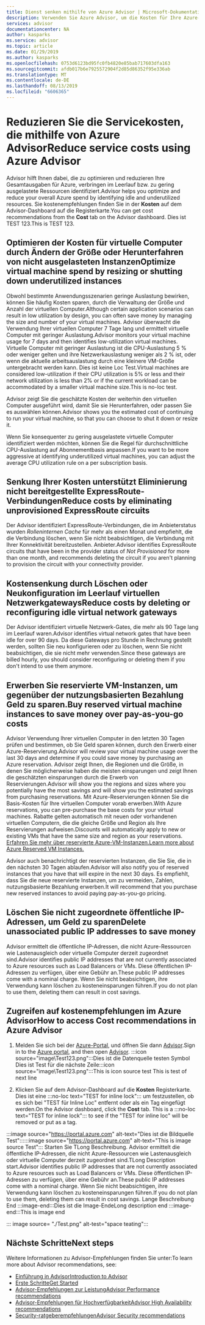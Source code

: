```yaml
---
title: Dienst senken mithilfe von Azure Advisor | Microsoft-Dokumentation
description: Verwenden Sie Azure Advisor, um die Kosten für Ihre Azure-Bereitstellungen zu optimieren.
services: advisor
documentationcenter: NA
author: kasparks
ms.service: advisor
ms.topic: article
ms.date: 01/29/2019
ms.author: kasparks
ms.openlocfilehash: 0753d6123bd95fc0fb4820e85bab717603dfa163
ms.sourcegitcommit: afdb017b6e7925572904f2d85d86352f95e336ab
ms.translationtype: MT
ms.contentlocale: de-DE
ms.lasthandoff: 08/13/2019
ms.locfileid: "6606365"
---
```

# <a name="reduce-service-costs-using-azure-advisor"></a><span data-ttu-id="80bb1-103">Reduzieren Sie die Servicekosten, die mithilfe von Azure Advisor</span><span class="sxs-lookup"><span data-stu-id="80bb1-103">Reduce service costs using Azure Advisor</span></span>

<span data-ttu-id="80bb1-104">Advisor hilft Ihnen dabei, die zu optimieren und reduzieren Ihre Gesamtausgaben für Azure, verbringen im Leerlauf bzw. zu gering ausgelastete Ressourcen identifiziert.</span><span class="sxs-lookup"><span data-stu-id="80bb1-104">Advisor helps you optimize and reduce your overall Azure spend by identifying idle and underutilized resources.</span></span> <span data-ttu-id="80bb1-105">Sie kostenempfehlungen finden Sie in der **Kosten** auf dem Advisor-Dashboard auf die Registerkarte.</span><span class="sxs-lookup"><span data-stu-id="80bb1-105">You can get cost recommendations from the **Cost** tab on the Advisor dashboard.</span></span> <span data-ttu-id="80bb1-106">Dies ist TEST 123.</span><span class="sxs-lookup"><span data-stu-id="80bb1-106">This is TEST 123.</span></span>

## <a name="optimize-virtual-machine-spend-by-resizing-or-shutting-down-underutilized-instances"></a><span data-ttu-id="80bb1-107">Optimieren der Kosten für virtuelle Computer durch Ändern der Größe oder Herunterfahren von nicht ausgelasteten Instanzen</span><span class="sxs-lookup"><span data-stu-id="80bb1-107">Optimize virtual machine spend by resizing or shutting down underutilized instances</span></span> 

<span data-ttu-id="80bb1-108">Obwohl bestimmte Anwendungsszenarien geringe Auslastung bewirken, können Sie häufig Kosten sparen, durch die Verwaltung der Größe und Anzahl der virtuellen Computer.</span><span class="sxs-lookup"><span data-stu-id="80bb1-108">Although certain application scenarios can result in low utilization by design, you can often save money by managing the size and number of your virtual machines.</span></span> <span data-ttu-id="80bb1-109">Advisor überwacht die Verwendung Ihrer virtuellen Computer 7 Tage lang und ermittelt virtuelle Computer mit geringer Auslastung.</span><span class="sxs-lookup"><span data-stu-id="80bb1-109">Advisor monitors your virtual machine usage for 7 days and then identifies low-utilization virtual machines.</span></span> <span data-ttu-id="80bb1-110">Virtuelle Computer mit geringer Auslastung ist die CPU-Auslastung 5 % oder weniger gelten und ihre Netzwerkauslastung weniger als 2 % ist, oder wenn die aktuelle arbeitsauslastung durch eine kleinere VM-Größe untergebracht werden kann. Dies ist keine Loc Test.</span><span class="sxs-lookup"><span data-stu-id="80bb1-110">Virtual machines are considered low-utilization if their CPU utilization is 5% or less and their network utilization is less than 2% or if the current workload can be accommodated by a smaller virtual machine size.This is no-loc test.</span></span>

<span data-ttu-id="80bb1-111">Advisor zeigt Sie die geschätzte Kosten der weiterhin den virtuellen Computer ausgeführt wird, damit Sie sie Herunterfahren, oder passen Sie es auswählen können.</span><span class="sxs-lookup"><span data-stu-id="80bb1-111">Advisor shows you the estimated cost of continuing to run your virtual machine, so that you can choose to shut it down or resize it.</span></span>

<span data-ttu-id="80bb1-112">Wenn Sie konsequenter zu gering ausgelastete virtuelle Computer identifiziert werden möchten, können Sie die Regel für durchschnittliche CPU-Auslastung auf Abonnementbasis anpassen.</span><span class="sxs-lookup"><span data-stu-id="80bb1-112">If you want to be more aggressive at identifying underutilized virtual machines, you can adjust the average CPU utilization rule on a per subscription basis.</span></span>

## <a name="reduce-costs-by-eliminating-unprovisioned-expressroute-circuits"></a><span data-ttu-id="80bb1-113">Senkung Ihrer Kosten unterstützt Eliminierung nicht bereitgestellte ExpressRoute-Verbindungen</span><span class="sxs-lookup"><span data-stu-id="80bb1-113">Reduce costs by eliminating unprovisioned ExpressRoute circuits</span></span>

<span data-ttu-id="80bb1-114">Der Advisor identifiziert ExpressRoute-Verbindungen, die im Anbieterstatus wurden *Rolleninternen Cache* für mehr als einen Monat und empfiehlt, die die Verbindung löschen, wenn Sie nicht beabsichtigen, die Verbindung mit Ihrer Konnektivität bereitzustellen. Anbieter.</span><span class="sxs-lookup"><span data-stu-id="80bb1-114">Advisor identifies ExpressRoute circuits that have been in the provider status of *Not Provisioned* for more than one month, and recommends deleting the circuit if you aren't planning to provision the circuit with your connectivity provider.</span></span>

## <a name="reduce-costs-by-deleting-or-reconfiguring-idle-virtual-network-gateways"></a><span data-ttu-id="80bb1-115">Kostensenkung durch Löschen oder Neukonfiguration im Leerlauf virtuellen Netzwerkgateways</span><span class="sxs-lookup"><span data-stu-id="80bb1-115">Reduce costs by deleting or reconfiguring idle virtual network gateways</span></span>

<span data-ttu-id="80bb1-116">Der Advisor identifiziert virtuelle Netzwerk-Gates, die mehr als 90 Tage lang im Leerlauf waren.</span><span class="sxs-lookup"><span data-stu-id="80bb1-116">Advisor identifies virtual network gates that have been idle for over 90 days.</span></span> <span data-ttu-id="80bb1-117">Da diese Gateways pro Stunde in Rechnung gestellt werden, sollten Sie neu konfigurieren oder zu löschen, wenn Sie nicht beabsichtigen, die sie nicht mehr verwenden.</span><span class="sxs-lookup"><span data-stu-id="80bb1-117">Since these gateways are billed hourly, you should consider reconfiguring or deleting them if you don't intend to use them anymore.</span></span> 

## <a name="buy-reserved-virtual-machine-instances-to-save-money-over-pay-as-you-go-costs"></a><span data-ttu-id="80bb1-118">Erwerben Sie reservierte VM-Instanzen, um gegenüber der nutzungsbasierten Bezahlung Geld zu sparen.</span><span class="sxs-lookup"><span data-stu-id="80bb1-118">Buy reserved virtual machine instances to save money over pay-as-you-go costs</span></span>

<span data-ttu-id="80bb1-119">Advisor Verwendung Ihrer virtuellen Computer in den letzten 30 Tagen prüfen und bestimmen, ob Sie Geld sparen können, durch den Erwerb einer Azure-Reservierung.</span><span class="sxs-lookup"><span data-stu-id="80bb1-119">Advisor will review your virtual machine usage over the last 30 days and determine if you could save money by purchasing an Azure reservation.</span></span> <span data-ttu-id="80bb1-120">Advisor zeigt Ihnen, die Regionen und die Größe, in denen Sie möglicherweise haben die meisten einsparungen und zeigt Ihnen die geschätzten einsparungen durch die Erwerb von Reservierungen.</span><span class="sxs-lookup"><span data-stu-id="80bb1-120">Advisor will show you the regions and sizes where you potentially have the most savings and will show you the estimated savings from purchasing reservations.</span></span> <span data-ttu-id="80bb1-121">Mit Azure-Reservierungen können Sie die Basis-Kosten für Ihre virtuellen Computer vorab erwerben.</span><span class="sxs-lookup"><span data-stu-id="80bb1-121">With Azure reservations, you can pre-purchase the base costs for your virtual machines.</span></span> <span data-ttu-id="80bb1-122">Rabatte gelten automatisch mit neuen oder vorhandenen virtuellen Computern, die die gleiche Größe und Region als Ihre Reservierungen aufweisen.</span><span class="sxs-lookup"><span data-stu-id="80bb1-122">Discounts will automatically apply to new or existing VMs that have the same size and region as your reservations.</span></span> [<span data-ttu-id="80bb1-123">Erfahren Sie mehr über reservierte Azure-VM-Instanzen.</span><span class="sxs-lookup"><span data-stu-id="80bb1-123">Learn more about Azure Reserved VM Instances.</span></span>](https://azure.microsoft.com/pricing/reserved-vm-instances/)

<span data-ttu-id="80bb1-124">Advisor auch benachrichtigt der reservierten Instanzen, die Sie Sie, die in den nächsten 30 Tagen ablaufen.</span><span class="sxs-lookup"><span data-stu-id="80bb1-124">Advisor will also notify you of reserved instances that you have that will expire in the next 30 days.</span></span> <span data-ttu-id="80bb1-125">Es empfiehlt, dass Sie die neue reservierte Instanzen, um zu vermeiden, Zahlen, nutzungsbasierte Bezahlung erwerben.</span><span class="sxs-lookup"><span data-stu-id="80bb1-125">It will recommend that you purchase new reserved instances to avoid paying pay-as-you-go pricing.</span></span>

## <a name="delete-unassociated-public-ip-addresses-to-save-money"></a><span data-ttu-id="80bb1-126">Löschen Sie nicht zugeordnete öffentliche IP-Adressen, um Geld zu sparen</span><span class="sxs-lookup"><span data-stu-id="80bb1-126">Delete unassociated public IP addresses to save money</span></span>

<span data-ttu-id="80bb1-127">Advisor ermittelt die öffentliche IP-Adressen, die nicht Azure-Ressourcen wie Lastenausgleich oder virtuelle Computer derzeit zugeordnet sind.</span><span class="sxs-lookup"><span data-stu-id="80bb1-127">Advisor identifies public IP addresses that are not currently associated to Azure resources such as Load Balancers or VMs.</span></span> <span data-ttu-id="80bb1-128">Diese öffentlichen IP-Adressen zu verfügen, über eine Gebühr an.</span><span class="sxs-lookup"><span data-stu-id="80bb1-128">These public IP addresses come with a nominal charge.</span></span> <span data-ttu-id="80bb1-129">Wenn Sie nicht beabsichtigen, ihre Verwendung kann löschen zu kosteneinsparungen führen.</span><span class="sxs-lookup"><span data-stu-id="80bb1-129">If you do not plan to use them, deleting them can result in cost savings.</span></span>

## <a name="how-to-access-cost-recommendations-in-azure-advisor"></a><span data-ttu-id="80bb1-130">Zugreifen auf kostenempfehlungen im Azure Advisor</span><span class="sxs-lookup"><span data-stu-id="80bb1-130">How to access Cost recommendations in Azure Advisor</span></span>

1. <span data-ttu-id="80bb1-131">Melden Sie sich bei der [Azure-Portal](https://portal.azure.com), und öffnen Sie dann [Advisor](https://aka.ms/azureadvisordashboard).</span><span class="sxs-lookup"><span data-stu-id="80bb1-131">Sign in to the [Azure portal](https://portal.azure.com), and then open [Advisor](https://aka.ms/azureadvisordashboard).</span></span>
<span data-ttu-id="80bb1-132">:::icon source="image\Test123.png":::Dies ist die Datenquelle testen Symbol Dies ist Test für die nächste Zeile</span><span class="sxs-lookup"><span data-stu-id="80bb1-132">:::icon source="image\Test123.png":::This is icon source test This is test of next line</span></span>

2.  <span data-ttu-id="80bb1-133">Klicken Sie auf dem Advisor-Dashboard auf die **Kosten** Registerkarte. Dies ist eine :::no-loc text="TEST for inline lock"::: um festzustellen, ob es sich bei "TEST für Inline Loc" entfernt oder als ein Tag eingefügt werden.</span><span class="sxs-lookup"><span data-stu-id="80bb1-133">On the Advisor dashboard, click the **Cost** tab. This is a :::no-loc text="TEST for inline lock"::: to see if the "TEST for inline loc" will be removed or put as a tag.</span></span>

<span data-ttu-id="80bb1-134">:::image source="https://portal.azure.com" alt-text="Dies ist die Bildquelle Test":::</span><span class="sxs-lookup"><span data-stu-id="80bb1-134">:::image source="https://portal.azure.com" alt-text="This is image source Test":::</span></span>
<span data-ttu-id="80bb1-135">Starten Sie TLong Beschreibung. Advisor ermittelt die öffentliche IP-Adressen, die nicht Azure-Ressourcen wie Lastenausgleich oder virtuelle Computer derzeit zugeordnet sind.</span><span class="sxs-lookup"><span data-stu-id="80bb1-135">TLong Description start.Advisor identifies public IP addresses that are not currently associated to Azure resources such as Load Balancers or VMs.</span></span> <span data-ttu-id="80bb1-136">Diese öffentlichen IP-Adressen zu verfügen, über eine Gebühr an.</span><span class="sxs-lookup"><span data-stu-id="80bb1-136">These public IP addresses come with a nominal charge.</span></span> <span data-ttu-id="80bb1-137">Wenn Sie nicht beabsichtigen, ihre Verwendung kann löschen zu kosteneinsparungen führen.</span><span class="sxs-lookup"><span data-stu-id="80bb1-137">If you do not plan to use them, deleting them can result in cost savings.</span></span>
<span data-ttu-id="80bb1-138">Lange Beschreibung End :::image-end:::Dies ist die Image-Ende</span><span class="sxs-lookup"><span data-stu-id="80bb1-138">Long description end :::image-end:::This is image end</span></span>

::: image source= "./Test.png" alt-test="space teating":::
## <a name="next-steps"></a><span data-ttu-id="80bb1-139">Nächste Schritte</span><span class="sxs-lookup"><span data-stu-id="80bb1-139">Next steps</span></span>

<span data-ttu-id="80bb1-140">Weitere Informationen zu Advisor-Empfehlungen finden Sie unter:</span><span class="sxs-lookup"><span data-stu-id="80bb1-140">To learn more about Advisor recommendations, see:</span></span>
* [<span data-ttu-id="80bb1-141">Einführung in Advisor</span><span class="sxs-lookup"><span data-stu-id="80bb1-141">Introduction to Advisor</span></span>](advisor-overview.md)
* [<span data-ttu-id="80bb1-142">Erste Schritte</span><span class="sxs-lookup"><span data-stu-id="80bb1-142">Get Started</span></span>](advisor-get-started.md)
* [<span data-ttu-id="80bb1-143">Advisor-Empfehlungen zur Leistung</span><span class="sxs-lookup"><span data-stu-id="80bb1-143">Advisor Performance recommendations</span></span>](advisor-cost-recommendations.md)
* [<span data-ttu-id="80bb1-144">Advisor-Empfehlungen für Hochverfügbarkeit</span><span class="sxs-lookup"><span data-stu-id="80bb1-144">Advisor High Availability recommendations</span></span>](advisor-cost-recommendations.md)
* [<span data-ttu-id="80bb1-145">Security-ratgeberempfehlungen</span><span class="sxs-lookup"><span data-stu-id="80bb1-145">Advisor Security recommendations</span></span>](advisor-cost-recommendations.md)
